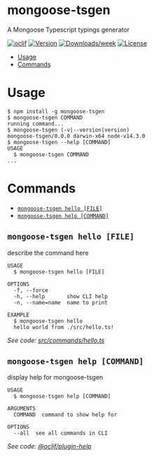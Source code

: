 mongoose-tsgen
==============

A Mongoose Typescript typings generator

[![oclif](https://img.shields.io/badge/cli-oclif-brightgreen.svg)](https://oclif.io)
[![Version](https://img.shields.io/npm/v/mongoose-tsgen.svg)](https://npmjs.org/package/mongoose-tsgen)
[![Downloads/week](https://img.shields.io/npm/dw/mongoose-tsgen.svg)](https://npmjs.org/package/mongoose-tsgen)
[![License](https://img.shields.io/npm/l/mongoose-tsgen.svg)](https://github.com/francescov1/mongoose-tsgen/blob/master/package.json)

<!-- toc -->
* [Usage](#usage)
* [Commands](#commands)
<!-- tocstop -->
# Usage
<!-- usage -->
```sh-session
$ npm install -g mongoose-tsgen
$ mongoose-tsgen COMMAND
running command...
$ mongoose-tsgen (-v|--version|version)
mongoose-tsgen/0.0.0 darwin-x64 node-v14.3.0
$ mongoose-tsgen --help [COMMAND]
USAGE
  $ mongoose-tsgen COMMAND
...
```
<!-- usagestop -->
# Commands
<!-- commands -->
* [`mongoose-tsgen hello [FILE]`](#mongoose-tsgen-hello-file)
* [`mongoose-tsgen help [COMMAND]`](#mongoose-tsgen-help-command)

## `mongoose-tsgen hello [FILE]`

describe the command here

```
USAGE
  $ mongoose-tsgen hello [FILE]

OPTIONS
  -f, --force
  -h, --help       show CLI help
  -n, --name=name  name to print

EXAMPLE
  $ mongoose-tsgen hello
  hello world from ./src/hello.ts!
```

_See code: [src/commands/hello.ts](https://github.com/francescov1/mongoose-tsgen/blob/v0.0.0/src/commands/hello.ts)_

## `mongoose-tsgen help [COMMAND]`

display help for mongoose-tsgen

```
USAGE
  $ mongoose-tsgen help [COMMAND]

ARGUMENTS
  COMMAND  command to show help for

OPTIONS
  --all  see all commands in CLI
```

_See code: [@oclif/plugin-help](https://github.com/oclif/plugin-help/blob/v3.2.0/src/commands/help.ts)_
<!-- commandsstop -->
